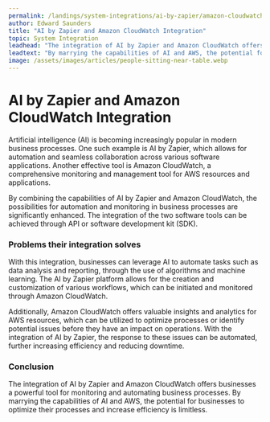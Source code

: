 ```yaml
---
permalink: /landings/system-integrations/ai-by-zapier/amazon-cloudwatch
author: Edward Saunders
title: "AI by Zapier and Amazon CloudWatch Integration"
topic: System Integration
leadhead: "The integration of AI by Zapier and Amazon CloudWatch offers businesses a powerful tool for monitoring and automating business processes"
leadtext: "By marrying the capabilities of AI and AWS, the potential for businesses to optimize their processes and increase efficiency is limitless."
image: /assets/images/articles/people-sitting-near-table.webp
---
```

<div class="arttext">  
  <h1>AI by Zapier and Amazon CloudWatch Integration</h1>
  
  <p>Artificial intelligence (AI) is becoming increasingly popular in modern business processes. One such example is AI by Zapier, which allows for automation and seamless collaboration across various software applications. Another effective tool is Amazon CloudWatch, a comprehensive monitoring and management tool for AWS resources and applications.</p> 

  <p>By combining the capabilities of AI by Zapier and Amazon CloudWatch, the possibilities for automation and monitoring in business processes are significantly enhanced. The integration of the two software tools can be achieved through API or software development kit (SDK).</p>

  <h3>Problems their integration solves</h3>

  <p>With this integration, businesses can leverage AI to automate tasks such as data analysis and reporting, through the use of algorithms and machine learning. The AI by Zapier platform allows for the creation and customization of various workflows, which can be initiated and monitored through Amazon CloudWatch.</p>

  <p>Additionally, Amazon CloudWatch offers valuable insights and analytics for AWS resources, which can be utilized to optimize processes or identify potential issues before they have an impact on operations. With the integration of AI by Zapier, the response to these issues can be automated, further increasing efficiency and reducing downtime.</p>

  <h3>Conclusion</h3>

  <p>The integration of AI by Zapier and Amazon CloudWatch offers businesses a powerful tool for monitoring and automating business processes. By marrying the capabilities of AI and AWS, the potential for businesses to optimize their processes and increase efficiency is limitless.</p>

</div>